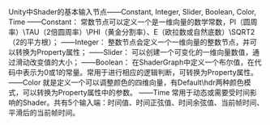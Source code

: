 Unity中Shader的基本输入节点——Constant, Integer, Slider, Boolean, Color, Time
——Constant：
常数节点可以定义一个是一维向量的数学常数，PI（圆周率）\TAU（2倍圆周率）\PHI（黄金分割率）、E（欧拉数或自然底数）\SQRT2（2的平方根）；
——Integer：
整数节点会定义一个一维向量的整数节点，并可以转换为Property属性；
——Slider：
可以创建一个可变化的一维向量数值，通过滑动改变值的大小；
——Boolean：
在ShaderGraph中定义一个布尔值，在代码中表示为0或1的常量。常用于进行相应的逻辑判断，可转换为Property属性。
——Color
就是定义一个可以调整颜色的四维向量，有Default\hdr两种颜色模式，可以转换为Property属性中的参数。
——Time
常用于动态或需要受时间影响的Shader。共有5个输入端：时间值、时间正弦值、时间余弦值、当前帧时间、平滑后的当前帧时间。
